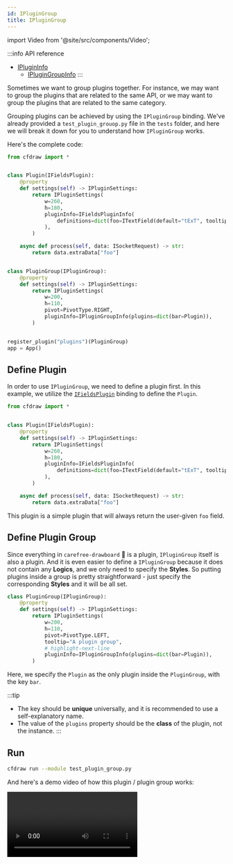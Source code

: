 ```yaml
---
id: IPluginGroup
title: IPluginGroup
---
```


import Video from '@site/src/components/Video';

:::info API reference
* [IPluginInfo](/docs/api-reference/IPluginInfo)
  * [IPluginGroupInfo](/docs/api-reference/IPluginInfo#iplugingroupinfo)
:::

Sometimes we want to group plugins together. For instance, we may want to group the plugins that are related to the same API, or we may want to group the plugins that are related to the same category.

Grouping plugins can be achieved by using the `IPluginGroup` binding. We've already provided a `test_plugin_grouop.py` file in the `tests` folder, and here we will break it down for you to understand how `IPluginGroup` works.

Here's the complete code:

```python title="tests/test_plugin_group.py"
from cfdraw import *


class Plugin(IFieldsPlugin):
    @property
    def settings(self) -> IPluginSettings:
        return IPluginSettings(
            w=260,
            h=180,
            pluginInfo=IFieldsPluginInfo(
                definitions=dict(foo=ITextField(default="tExT", tooltip="bar"))
            ),
        )

    async def process(self, data: ISocketRequest) -> str:
        return data.extraData["foo"]


class PluginGroup(IPluginGroup):
    @property
    def settings(self) -> IPluginSettings:
        return IPluginSettings(
            w=200,
            h=110,
            pivot=PivotType.RIGHT,
            pluginInfo=IPluginGroupInfo(plugins=dict(bar=Plugin)),
        )


register_plugin("plugins")(PluginGroup)
app = App()
```

## Define Plugin

In order to use `IPluginGroup`, we need to define a plugin first. In this example, we utilize the [`IFieldsPlugin`](/docs/plugins/IFieldsPlugin) binding to define the `Plugin`.

```python title="tests/test_plugin_group.py"
from cfdraw import *


class Plugin(IFieldsPlugin):
    @property
    def settings(self) -> IPluginSettings:
        return IPluginSettings(
            w=260,
            h=180,
            pluginInfo=IFieldsPluginInfo(
                definitions=dict(foo=ITextField(default="tExT", tooltip="bar"))
            ),
        )

    async def process(self, data: ISocketRequest) -> str:
        return data.extraData["foo"]
```

This plugin is a simple plugin that will always return the user-given `foo` field.

## Define Plugin Group

Since everything in `carefree-drawboard` 🎨 is a plugin, `IPluginGroup` itself is also a plugin. And it is even easier to define a `IPluginGroup` because it does not contain any **Logics**, and we only need to specify the **Styles**. So putting plugins inside a group is pretty straightforward - just specify the corresponding **Styles** and it will be all set.

```python title="tests/test_plugin_group.py"
class PluginGroup(IPluginGroup):
    @property
    def settings(self) -> IPluginSettings:
        return IPluginSettings(
            w=200,
            h=110,
            pivot=PivotType.LEFT,
            tooltip="A plugin group",
            # highlight-next-line
            pluginInfo=IPluginGroupInfo(plugins=dict(bar=Plugin)),
        )
```

Here, we specify the `Plugin` as the only plugin inside the `PluginGroup`, with the key `bar`.

:::tip
* The key should be **unique** universally, and it is recommended to use a self-explanatory name.
* The value of the `plugins` property should be the **class** of the plugin, not the instance.
:::

## Run

```bash title="tests"
cfdraw run --module test_plugin_group.py
```

And here's a demo video of how this plugin / plugin group works:

<Video url="https://github.com/carefree0910/carefree-drawboard/assets/15677328/9ce82f8b-0fb9-4da8-9519-52b8b6e77a30" />
